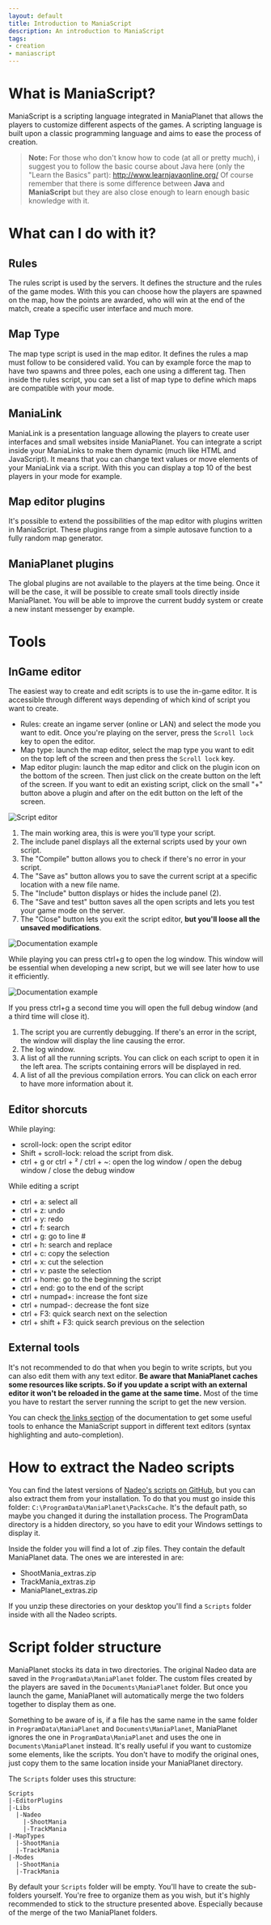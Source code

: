 ```yaml
---
layout: default
title: Introduction to ManiaScript
description: An introduction to ManiaScript
tags:
- creation
- maniascript
---
```


# What is ManiaScript?

ManiaScript is a scripting language integrated in ManiaPlanet that allows the players to customize different aspects of the games. A scripting language is built upon a classic programming language and aims to ease the process of creation.

> **Note:** For those who don't know how to code (at all or pretty much), i suggest you to follow the basic course about Java here (only the "Learn the Basics" part): http://www.learnjavaonline.org/
> Of course remember that there is some difference between **Java** and **ManiaScript** but they are also close enough to learn enough basic knowledge with it.


# What can I do with it?

## Rules

The rules script is used by the servers. It defines the structure and the rules of the game modes. With this you can choose how the players are spawned on the map, how the points are awarded, who will win at the end of the match, create a specific user interface and much more.


## Map Type

The map type script is used in the map editor. It defines the rules a map must follow to be considered valid. You can by example force the map to have two spawns and three poles, each one using a different tag. Then inside the rules script, you can set a list of map type to define which maps are compatible with your mode.


## ManiaLink

ManiaLink is a presentation language allowing the players to create user interfaces and small websites inside ManiaPlanet. You can integrate a script inside your ManiaLinks to make them dynamic (much like HTML and JavaScript). It means that you can change text values or move elements of your ManiaLink via a script. With this you can display a top 10 of the best players in your mode for example.


## Map editor plugins

It's possible to extend the possibilities of the map editor with plugins written in ManiaScript. These plugins range from a simple autosave function to a fully random map generator.


## ManiaPlanet plugins

The global plugins are not available to the players at the time being. Once it will be the case, it will be possible to create small tools directly inside ManiaPlanet. You will be able to improve the current buddy system or create a new instant messenger by example.


# Tools

## InGame editor

The easiest way to create and edit scripts is to use the in-game editor. It is accessible through different ways depending of which kind of script you want to create.

- Rules: create an ingame server (online or LAN) and select the mode you want to edit. Once you're playing on the server, press the `Scroll lock` key to open the editor.
- Map type: launch the map editor, select the map type you want to edit on the top left of the screen and then press the `Scroll lock` key.
- Map editor plugin: launch the map editor and click on the plugin icon on the bottom of the screen. Then just click on the create button on the left of the screen. If you want to edit an existing script, click on the small "+" button above a plugin and after on the edit button on the left of the screen.

![Script editor](./img/script-editor.png)

1. The main working area, this is were you'll type your script.
2. The include panel displays all the external scripts used by your own script.
3. The "Compile" button allows you to check if there's no error in your script.
4. The "Save as" button allows you to save the current script at a specific location with a new file name.
5. The "Include" button displays or hides the include panel (2).
6. The "Save and test" button saves all the open scripts and lets you test your game mode on the server.
7. The "Close" button lets you exit the script editor, __but you'll loose all the unsaved modifications__.

![Documentation example](./img/debugger-small.png)

While playing you can press ctrl+g to open the log window. This window will be essential when developing a new script, but we will see later how to use it efficiently.

![Documentation example](./img/debugger-big.png)

If you press ctrl+g a second time you will open the full debug window (and a third time will close it).

1. The script you are currently debugging. If there's an error in the script, the window will display the line causing the error.
2. The log window.
3. A list of all the running scripts. You can click on each script to open it in the left area. The scripts containing errors will be displayed in red.
4. A list of all the previous compilation errors. You can click on each error to have more information about it.


## Editor shorcuts

While playing:

  * scroll-lock: open the script editor
  * Shift + scroll-lock: reload the script from disk.
  * ctrl + g or ctrl + ² / ctrl + ~: open the log window / open the debug window / close the debug window

While editing a script

  * ctrl + a: select all
  * ctrl + z: undo
  * ctrl + y: redo
  * ctrl + f: search
  * ctrl + g: go to line #
  * ctrl + h: search and replace
  * ctrl + c: copy the selection
  * ctrl + x: cut the selection
  * ctrl + v: paste the selection
  * ctrl + home: go to the beginning the script
  * ctrl + end: go to the end of the script
  * ctrl + numpad+: increase the font size
  * ctrl + numpad-: decrease the font size
  * ctrl + F3: quick search next on the selection
  * ctrl + shift + F3: quick search previous on the selection


## External tools

It's not recommended to do that when you begin to write scripts, but you can also edit them with any text editor. __Be aware that ManiaPlanet caches some resources like scripts. So if you update a script with an external editor it won't be reloaded in the game at the same time.__ Most of the time you have to restart the server running the script to get the new version.

You can check [the links section](../general/links.html#tools) of the documentation to get some useful tools to enhance the ManiaScript support in different text editors (syntax highlighting and auto-completion).


# How to extract the Nadeo scripts

You can find the latest versions of [Nadeo's scripts on GitHub](https://github.com/maniaplanet/game-modes), but you can also extract them from your installation. To do that you must go inside this folder: `C:\ProgramData\ManiaPlanet\PacksCache`.
It's the default path, so maybe you changed it during the installation process. The ProgramData directory is a hidden directory, so you have to edit your Windows settings to display it.

Inside the folder you will find a lot of .zip files. They contain the default ManiaPlanet data. The ones we are interested in are:

- ShootMania_extras.zip
- TrackMania_extras.zip
- ManiaPlanet_extras.zip

If you unzip these directories on your desktop you'll find a `Scripts` folder inside with all the Nadeo scripts.


# Script folder structure

ManiaPlanet stocks its data in two directories. The original Nadeo data are saved in the `ProgramData\ManiaPlanet` folder. The custom files created by the players are saved in the `Documents\ManiaPlanet` folder. But once you launch the game, ManiaPlanet will automatically merge the two folders together to display them as one.

Something to be aware of is, if a file has the same name in the same folder in `ProgramData\ManiaPlanet` and `Documents\ManiaPlanet`, ManiaPlanet ignores the one in `ProgramData\ManiaPlanet` and uses the one in `Documents\ManiaPlanet` instead. It's really useful if you want to customize some elements, like the scripts. You don't have to modify the original ones, just copy them to the same location inside your ManiaPlanet directory.

The `Scripts` folder uses this structure:

    Scripts
    |-EditorPlugins
    |-Libs
      |-Nadeo
        |-ShootMania
        |-TrackMania
    |-MapTypes
      |-ShootMania
      |-TrackMania
    |-Modes
      |-ShootMania
      |-TrackMania

By default your `Scripts` folder will be empty. You'll have to create the sub-folders yourself. You're free to organize them as you wish, but it's highly recommended to stick to the structure presented above. Especially because of the merge of the two ManiaPlanet folders.
